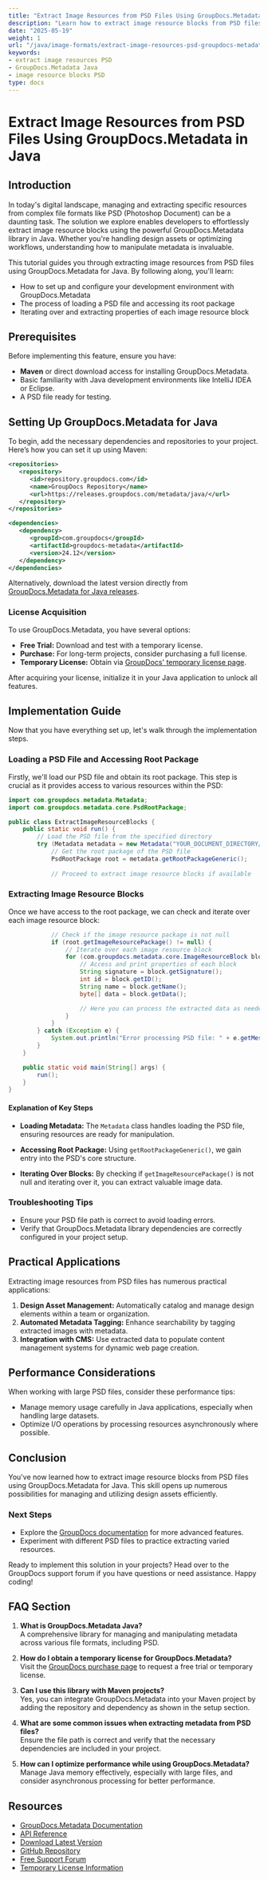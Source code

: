 ```yaml
---
title: "Extract Image Resources from PSD Files Using GroupDocs.Metadata in Java&#58; A Comprehensive Guide"
description: "Learn how to extract image resource blocks from PSD files using the powerful GroupDocs.Metadata library for Java. This guide covers setup, code examples, and practical applications."
date: "2025-05-19"
weight: 1
url: "/java/image-formats/extract-image-resources-psd-groupdocs-metadata-java/"
keywords:
- extract image resources PSD
- GroupDocs.Metadata Java
- image resource blocks PSD
type: docs
---
```

# Extract Image Resources from PSD Files Using GroupDocs.Metadata in Java

## Introduction

In today's digital landscape, managing and extracting specific resources from complex file formats like PSD (Photoshop Document) can be a daunting task. The solution we explore enables developers to effortlessly extract image resource blocks using the powerful GroupDocs.Metadata library in Java. Whether you're handling design assets or optimizing workflows, understanding how to manipulate metadata is invaluable.

This tutorial guides you through extracting image resources from PSD files using GroupDocs.Metadata for Java. By following along, you'll learn:
- How to set up and configure your development environment with GroupDocs.Metadata
- The process of loading a PSD file and accessing its root package
- Iterating over and extracting properties of each image resource block

## Prerequisites

Before implementing this feature, ensure you have:
- **Maven** or direct download access for installing GroupDocs.Metadata.
- Basic familiarity with Java development environments like IntelliJ IDEA or Eclipse.
- A PSD file ready for testing.

## Setting Up GroupDocs.Metadata for Java

To begin, add the necessary dependencies and repositories to your project. Here’s how you can set it up using Maven:

```xml
<repositories>
   <repository>
      <id>repository.groupdocs.com</id>
      <name>GroupDocs Repository</name>
      <url>https://releases.groupdocs.com/metadata/java/</url>
   </repository>
</repositories>

<dependencies>
   <dependency>
      <groupId>com.groupdocs</groupId>
      <artifactId>groupdocs-metadata</artifactId>
      <version>24.12</version>
   </dependency>
</dependencies>
```

Alternatively, download the latest version directly from [GroupDocs.Metadata for Java releases](https://releases.groupdocs.com/metadata/java/).

### License Acquisition

To use GroupDocs.Metadata, you have several options:
- **Free Trial:** Download and test with a temporary license.
- **Purchase:** For long-term projects, consider purchasing a full license.
- **Temporary License:** Obtain via [GroupDocs' temporary license page](https://purchase.groupdocs.com/temporary-license/).

After acquiring your license, initialize it in your Java application to unlock all features.

## Implementation Guide

Now that you have everything set up, let's walk through the implementation steps.

### Loading a PSD File and Accessing Root Package

Firstly, we'll load our PSD file and obtain its root package. This step is crucial as it provides access to various resources within the PSD:

```java
import com.groupdocs.metadata.Metadata;
import com.groupdocs.metadata.core.PsdRootPackage;

public class ExtractImageResourceBlocks {
    public static void run() {
        // Load the PSD file from the specified directory
        try (Metadata metadata = new Metadata("YOUR_DOCUMENT_DIRECTORY/psd_file.psd")) {
            // Get the root package of the PSD file
            PsdRootPackage root = metadata.getRootPackageGeneric();
            
            // Proceed to extract image resource blocks if available
```

### Extracting Image Resource Blocks

Once we have access to the root package, we can check and iterate over each image resource block:

```java
            // Check if the image resource package is not null
            if (root.getImageResourcePackage() != null) {
                // Iterate over each image resource block
                for (com.groupdocs.metadata.core.ImageResourceBlock block : root.getImageResourcePackage().toList()) {
                    // Access and print properties of each block
                    String signature = block.getSignature();
                    int id = block.getID();
                    String name = block.getName();
                    byte[] data = block.getData();

                    // Here you can process the extracted data as needed
                }
            }
        } catch (Exception e) {
            System.out.println("Error processing PSD file: " + e.getMessage());
        }
    }

    public static void main(String[] args) {
        run();
    }
}
```

#### Explanation of Key Steps
- **Loading Metadata:** The `Metadata` class handles loading the PSD file, ensuring resources are ready for manipulation.
  
- **Accessing Root Package:** Using `getRootPackageGeneric()`, we gain entry into the PSD's core structure.

- **Iterating Over Blocks:** By checking if `getImageResourcePackage()` is not null and iterating over it, you can extract valuable image data.

### Troubleshooting Tips

- Ensure your PSD file path is correct to avoid loading errors.
- Verify that GroupDocs.Metadata library dependencies are correctly configured in your project setup.

## Practical Applications

Extracting image resources from PSD files has numerous practical applications:
1. **Design Asset Management:** Automatically catalog and manage design elements within a team or organization.
2. **Automated Metadata Tagging:** Enhance searchability by tagging extracted images with metadata.
3. **Integration with CMS:** Use extracted data to populate content management systems for dynamic web page creation.

## Performance Considerations

When working with large PSD files, consider these performance tips:
- Manage memory usage carefully in Java applications, especially when handling large datasets.
- Optimize I/O operations by processing resources asynchronously where possible.

## Conclusion

You've now learned how to extract image resource blocks from PSD files using GroupDocs.Metadata for Java. This skill opens up numerous possibilities for managing and utilizing design assets efficiently.

### Next Steps

- Explore the [GroupDocs documentation](https://docs.groupdocs.com/metadata/java/) for more advanced features.
- Experiment with different PSD files to practice extracting varied resources.

Ready to implement this solution in your projects? Head over to the GroupDocs support forum if you have questions or need assistance. Happy coding!

## FAQ Section

1. **What is GroupDocs.Metadata Java?**  
   A comprehensive library for managing and manipulating metadata across various file formats, including PSD.

2. **How do I obtain a temporary license for GroupDocs.Metadata?**  
   Visit the [GroupDocs purchase page](https://purchase.groupdocs.com/temporary-license/) to request a free trial or temporary license.

3. **Can I use this library with Maven projects?**  
   Yes, you can integrate GroupDocs.Metadata into your Maven project by adding the repository and dependency as shown in the setup section.

4. **What are some common issues when extracting metadata from PSD files?**  
   Ensure the file path is correct and verify that the necessary dependencies are included in your project.

5. **How can I optimize performance while using GroupDocs.Metadata?**  
   Manage Java memory effectively, especially with large files, and consider asynchronous processing for better performance.

## Resources

- [GroupDocs.Metadata Documentation](https://docs.groupdocs.com/metadata/java/)
- [API Reference](https://reference.groupdocs.com/metadata/java/)
- [Download Latest Version](https://releases.groupdocs.com/metadata/java/)
- [GitHub Repository](https://github.com/groupdocs-metadata/GroupDocs.Metadata-for-Java)
- [Free Support Forum](https://forum.groupdocs.com/c/metadata/)
- [Temporary License Information](https://purchase.groupdocs.com/temporary-license/) 

